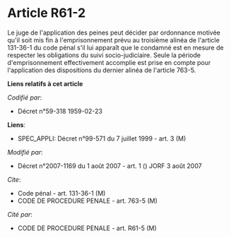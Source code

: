 # Article R61-2

Le juge de l'application des peines peut décider par ordonnance motivée qu'il soit mis fin à l'emprisonnement prévu au
troisième alinéa de l'article 131-36-1 du code pénal s'il lui apparaît que le condamné est en mesure de respecter les
obligations du suivi socio-judiciaire. Seule la période d'emprisonnement effectivement accomplie est prise en compte pour
l'application des dispositions du dernier alinéa de l'article 763-5.

**Liens relatifs à cet article**

_Codifié par_:

  - Décret n°59-318 1959-02-23

**Liens**:

  - SPEC_APPLI: Décret n°99-571 du 7 juillet 1999 - art. 3 (M)

_Modifié par_:

  - Décret n°2007-1169 du 1 août 2007 - art. 1 () JORF 3 août 2007

_Cite_:

  - Code pénal - art. 131-36-1 (M)
  - CODE DE PROCEDURE PENALE - art. 763-5 (M)

_Cité par_:

  - CODE DE PROCEDURE PENALE - art. R61-5 (M)
